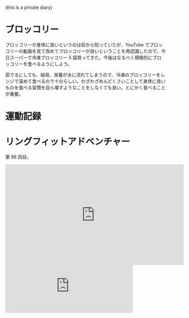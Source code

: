  (this is a private diary) 

# ブロッコリー
ブロッコリーが身体に良いというのは前から知っていたが、YouTube でブロッコリーの動画を見て改めてブロッコリーが良いということを再認識したので、今日スーパーで冷凍ブロッコリー 5 袋買ってきた。今後はなるべく積極的にブロッコリーを食べるようにしよう。

茹でるにしても、結局、栄養が水に流れてしまうので、冷凍のブロッコリーをレンジで温めて食べるので十分らしい。わざわざめんどくさいことして身体に良いものを食べる習慣を自ら壊すようなことをしなくても良い。とにかく食べることが重要。



# 運動記録
# リングフィットアドベンチャー
第 66 回目。

<iframe width="560" height="315" src="https://www.youtube.com/embed/qTt4ffsfKic" frameborder="0" allow="accelerometer; autoplay; clipboard-write; encrypted-media; gyroscope; picture-in-picture" allowfullscreen></iframe>

<iframe src="https://mastodon.noraworld.com/@noraworld/105735597737671781/embed" class="mastodon-embed" style="max-width: 100%; border: 0" width="400" allowfullscreen="allowfullscreen"></iframe><script src="https://mastodon.noraworld.com/embed.js" async="async"></script>
